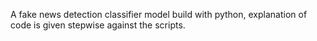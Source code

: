 A fake news detection classifier model build with python, explanation of code is given stepwise against the scripts.
